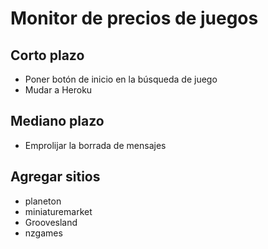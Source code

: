 Monitor de precios de juegos
=====

Corto plazo
-----------
- Poner botón de inicio en la búsqueda de juego
- Mudar a Heroku

Mediano plazo
-------------
- Emprolijar la borrada de mensajes

Agregar sitios
------
- planeton
- miniaturemarket
- Groovesland
- nzgames 